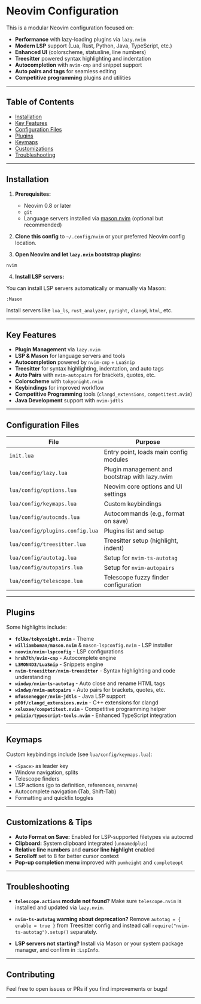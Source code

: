 # Neovim Configuration

This is a modular Neovim configuration focused on:

* **Performance** with lazy-loading plugins via `lazy.nvim`
* **Modern LSP** support (Lua, Rust, Python, Java, TypeScript, etc.)
* **Enhanced UI** (colorscheme, statusline, line numbers)
* **Treesitter** powered syntax highlighting and indentation
* **Autocompletion** with `nvim-cmp` and snippet support
* **Auto pairs and tags** for seamless editing
* **Competitive programming** plugins and utilities

---

## Table of Contents

* [Installation](#installation)
* [Key Features](#key-features)
* [Configuration Files](#configuration-files)
* [Plugins](#plugins)
* [Keymaps](#keymaps)
* [Customizations](#customizations)
* [Troubleshooting](#troubleshooting)

---

## Installation

1. **Prerequisites:**

   * Neovim 0.8 or later
   * `git`
   * Language servers installed via [mason.nvim](https://github.com/williamboman/mason.nvim) (optional but recommended)

2. **Clone this config** to `~/.config/nvim` or your preferred Neovim config location.

3. **Open Neovim and let `lazy.nvim` bootstrap plugins:**

```bash
nvim
```

4. **Install LSP servers:**

You can install LSP servers automatically or manually via Mason:

```vim
:Mason
```

Install servers like `lua_ls`, `rust_analyzer`, `pyright`, `clangd`, `html`, etc.

---

## Key Features

* **Plugin Management** via `lazy.nvim`
* **LSP & Mason** for language servers and tools
* **Autocompletion** powered by `nvim-cmp` + `LuaSnip`
* **Treesitter** for syntax highlighting, indentation, and auto tags
* **Auto Pairs** with `nvim-autopairs` for brackets, quotes, etc.
* **Colorscheme** with `tokyonight.nvim`
* **Keybindings** for improved workflow
* **Competitive Programming** tools (`clangd_extensions`, `competitest.nvim`)
* **Java Development** support with `nvim-jdtls`

---

## Configuration Files

| File                            | Purpose                                        |
| ------------------------------- | ---------------------------------------------- |
| `init.lua`                      | Entry point, loads main config modules         |
| `lua/config/lazy.lua`           | Plugin management and bootstrap with lazy.nvim |
| `lua/config/options.lua`        | Neovim core options and UI settings            |
| `lua/config/keymaps.lua`        | Custom keybindings                             |
| `lua/config/autocmds.lua`       | Autocommands (e.g., format on save)            |
| `lua/config/plugins.config.lua` | Plugins list and setup                         |
| `lua/config/treesitter.lua`     | Treesitter setup (highlight, indent)           |
| `lua/config/autotag.lua`        | Setup for `nvim-ts-autotag`                    |
| `lua/config/autopairs.lua`      | Setup for `nvim-autopairs`                     |
| `lua/config/telescope.lua`      | Telescope fuzzy finder configuration           |

---

## Plugins

Some highlights include:

* **`folke/tokyonight.nvim`** - Theme
* **`williamboman/mason.nvim`** & `mason-lspconfig.nvim` - LSP installer
* **`neovim/nvim-lspconfig`** - LSP configurations
* **`hrsh7th/nvim-cmp`** - Autocomplete engine
* **`L3MON4D3/LuaSnip`** - Snippets engine
* **`nvim-treesitter/nvim-treesitter`** - Syntax highlighting and code understanding
* **`windwp/nvim-ts-autotag`** - Auto close and rename HTML tags
* **`windwp/nvim-autopairs`** - Auto pairs for brackets, quotes, etc.
* **`mfussenegger/nvim-jdtls`** - Java LSP support
* **`p00f/clangd_extensions.nvim`** - C++ extensions for clangd
* **`xeluxee/competitest.nvim`** - Competitive programming helper
* **`pmizio/typescript-tools.nvim`** - Enhanced TypeScript integration

---

## Keymaps

Custom keybindings include (see `lua/config/keymaps.lua`):

* `<Space>` as leader key
* Window navigation, splits
* Telescope finders
* LSP actions (go to definition, references, rename)
* Autocomplete navigation (Tab, Shift-Tab)
* Formatting and quickfix toggles

---

## Customizations & Tips

* **Auto Format on Save:** Enabled for LSP-supported filetypes via autocmd
* **Clipboard:** System clipboard integrated (`unnamedplus`)
* **Relative line numbers** and **cursor line highlight** enabled
* **Scrolloff** set to 8 for better cursor context
* **Pop-up completion menu** improved with `pumheight` and `completeopt`

---

## Troubleshooting

* **`telescope.actions` module not found?**
  Make sure `telescope.nvim` is installed and updated via `lazy.nvim`.

* **`nvim-ts-autotag` warning about deprecation?**
  Remove `autotag = { enable = true }` from Treesitter config and instead call `require("nvim-ts-autotag").setup()` separately.

* **LSP servers not starting?**
  Install via Mason or your system package manager, and confirm in `:LspInfo`.

---

## Contributing

Feel free to open issues or PRs if you find improvements or bugs!

---
